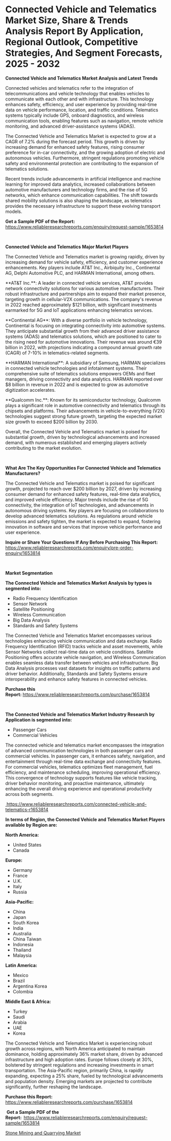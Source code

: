 <p><h1>Connected Vehicle and Telematics Market Size, Share & Trends Analysis Report By Application, Regional Outlook, Competitive Strategies, And Segment Forecasts, 2025 - 2032</h1></p><p><strong>Connected Vehicle and Telematics Market Analysis and Latest Trends</strong></p>
<p><p>Connected vehicles and telematics refer to the integration of telecommunications and vehicle technology that enables vehicles to communicate with each other and with infrastructure. This technology enhances safety, efficiency, and user experience by providing real-time data on vehicle performance, location, and traffic conditions. Telematics systems typically include GPS, onboard diagnostics, and wireless communication tools, enabling features such as navigation, remote vehicle monitoring, and advanced driver-assistance systems (ADAS).</p><p>The Connected Vehicle and Telematics Market is expected to grow at a CAGR of 7.2% during the forecast period. This growth is driven by increasing demand for enhanced safety features, rising consumer preference for in-car connectivity, and the growing adoption of electric and autonomous vehicles. Furthermore, stringent regulations promoting vehicle safety and environmental protection are contributing to the expansion of telematics solutions.</p><p>Recent trends include advancements in artificial intelligence and machine learning for improved data analytics, increased collaborations between automotive manufacturers and technology firms, and the rise of 5G networks, which enhance communication capabilities. The shift towards shared mobility solutions is also shaping the landscape, as telematics provides the necessary infrastructure to support these evolving transport models.</p></p>
<p><strong>Get a Sample PDF of the Report:&nbsp;</strong> <a href="https://www.reliableresearchreports.com/enquiry/request-sample/1653814?utm_campaign=3039&utm_medium=2&utm_source=Github&utm_content=ia&utm_term=08032025&utm_id=connected-vehicle-and-telematics">https://www.reliableresearchreports.com/enquiry/request-sample/1653814</a></p>
<p>&nbsp;</p>
<p><strong>Connected Vehicle and Telematics Major Market Players</strong></p>
<p><p>The Connected Vehicle and Telematics market is growing rapidly, driven by increasing demand for vehicle safety, efficiency, and customer experience enhancements. Key players include AT&T Inc., Airbiquity Inc., Continental AG, Delphi Automotive PLC, and HARMAN International, among others.</p><p>**AT&T Inc.**: A leader in connected vehicle services, AT&T provides network connectivity solutions for various automotive manufacturers. Their robust infrastructure and partnerships aim to expand their market presence, targeting growth in cellular-V2X communications. The company's revenue in 2022 reached approximately $121 billion, with significant investments earmarked for 5G and IoT applications enhancing telematics services.</p><p>**Continental AG**: With a diverse portfolio in vehicle technology, Continental is focusing on integrating connectivity into automotive systems. They anticipate substantial growth from their advanced driver assistance systems (ADAS) and telematics solutions, which are positioned to cater to the rising need for automotive innovations. Their revenue was around €39 billion in 2022, with projections indicating a compound annual growth rate (CAGR) of 7-10% in telematics-related segments.</p><p>**HARMAN International**: A subsidiary of Samsung, HARMAN specializes in connected vehicle technologies and infotainment systems. Their comprehensive suite of telematics solutions empowers OEMs and fleet managers, driving connectivity and data analytics. HARMAN reported over $8 billion in revenue in 2022 and is expected to grow as automotive digitization accelerates.</p><p>**Qualcomm Inc.**: Known for its semiconductor technology, Qualcomm plays a significant role in automotive connectivity and telematics through its chipsets and platforms. Their advancements in vehicle-to-everything (V2X) technologies suggest strong future growth, targeting the expected market size growth to exceed $200 billion by 2030.</p><p>Overall, the Connected Vehicle and Telematics market is poised for substantial growth, driven by technological advancements and increased demand, with numerous established and emerging players actively contributing to the market evolution.</p></p>
<p>&nbsp;</p>
<p><strong>What Are The Key Opportunities For Connected Vehicle and Telematics Manufacturers?</strong></p>
<p><p>The Connected Vehicle and Telematics market is poised for significant growth, projected to reach over $200 billion by 2027, driven by increasing consumer demand for enhanced safety features, real-time data analytics, and improved vehicle efficiency. Major trends include the rise of 5G connectivity, the integration of IoT technologies, and advancements in autonomous driving systems. Key players are focusing on collaborations to develop advanced telematics solutions. As regulations around vehicle emissions and safety tighten, the market is expected to expand, fostering innovation in software and services that improve vehicle performance and user experience.</p></p>
<p><strong>Inquire or Share Your Questions If Any Before Purchasing This Report:</strong> <a href="https://www.reliableresearchreports.com/enquiry/pre-order-enquiry/1653814?utm_campaign=3039&utm_medium=2&utm_source=Github&utm_content=ia&utm_term=08032025&utm_id=connected-vehicle-and-telematics">https://www.reliableresearchreports.com/enquiry/pre-order-enquiry/1653814</a></p>
<p>&nbsp;</p>
<p><strong>Market Segmentation</strong></p>
<p><strong>The Connected Vehicle and Telematics Market Analysis by types is segmented into:</strong></p>
<p><ul><li>Radio Frequency Identification</li><li>Sensor Network</li><li>Satellite Positioning</li><li>Wireless Communication</li><li>Big Data Analysis</li><li>Standards and Safety Systems</li></ul></p>
<p><p>The Connected Vehicle and Telematics Market encompasses various technologies enhancing vehicle communication and data exchange. Radio Frequency Identification (RFID) tracks vehicle and asset movements, while Sensor Networks collect real-time data on vehicle conditions. Satellite Positioning offers accurate vehicle navigation, and Wireless Communication enables seamless data transfer between vehicles and infrastructure. Big Data Analysis processes vast datasets for insights on traffic patterns and driver behavior. Additionally, Standards and Safety Systems ensure interoperability and enhance safety features in connected vehicles.</p></p>
<p><strong>Purchase this Report:&nbsp;</strong><a href="https://www.reliableresearchreports.com/purchase/1653814?utm_campaign=3039&utm_medium=2&utm_source=Github&utm_content=ia&utm_term=08032025&utm_id=connected-vehicle-and-telematics">https://www.reliableresearchreports.com/purchase/1653814</a></p>
<p>&nbsp;</p>
<p><strong>The Connected Vehicle and Telematics Market Industry Research by Application is segmented into:</strong></p>
<p><ul><li>Passenger Cars</li><li>Commercial Vehicles</li></ul></p>
<p><p>The connected vehicle and telematics market encompasses the integration of advanced communication technologies in both passenger cars and commercial vehicles. In passenger cars, it enhances safety, navigation, and entertainment through real-time data exchange and connectivity features. For commercial vehicles, telematics optimizes fleet management, fuel efficiency, and maintenance scheduling, improving operational efficiency. This convergence of technology supports features like vehicle tracking, driver behavior monitoring, and proactive maintenance, ultimately enhancing the overall driving experience and operational productivity across both segments.</p></p>
<p><a href="https://www.reliableresearchreports.com/connected-vehicle-and-telematics-r1653814?utm_campaign=3039&utm_medium=2&utm_source=Github&utm_content=ia&utm_term=08032025&utm_id=connected-vehicle-and-telematics">&nbsp;https://www.reliableresearchreports.com/connected-vehicle-and-telematics-r1653814</a></p>
<p><strong>In terms of Region, the Connected Vehicle and Telematics Market Players available by Region are:</strong></p>
<p>
    <p> <strong> North America: </strong>
        <ul>
            <li>United States</li>
            <li>Canada</li>
        </ul>
        </p> 
    <p> <strong> Europe: </strong>
        <ul>
            <li>Germany</li>
            <li>France</li>
            <li>U.K.</li>
            <li>Italy</li>
            <li>Russia</li>
        </ul>
        </p> 
    <p> <strong> Asia-Pacific: </strong>
        <ul>
            <li>China</li>
            <li>Japan</li>
            <li>South Korea</li>
            <li>India</li>
            <li>Australia</li>
            <li>China Taiwan</li>
            <li>Indonesia</li>
            <li>Thailand</li>
            <li>Malaysia</li>
        </ul>
        </p> 
    <p> <strong> Latin America: </strong>
        <ul>
            <li>Mexico</li>
            <li>Brazil</li>
            <li>Argentina Korea</li>
            <li>Colombia</li>
        </ul>
        </p> 
    <p> <strong> Middle East & Africa: </strong>
        <ul>
            <li>Turkey</li>
            <li>Saudi</li>
            <li>Arabia</li>
            <li>UAE</li>
            <li>Korea</li>
        </ul>
    </p>
    </p>
<p><p>The Connected Vehicle and Telematics Market is experiencing robust growth across regions, with North America anticipated to maintain dominance, holding approximately 36% market share, driven by advanced infrastructure and high adoption rates. Europe follows closely at 30%, bolstered by stringent regulations and increasing investments in smart transportation. The Asia-Pacific region, primarily China, is rapidly expanding, expecting a 25% share, fueled by technological advancements and population density. Emerging markets are projected to contribute significantly, further reshaping the landscape.</p></p>
<p><strong>Purchase this Report: </strong><a href="https://www.reliableresearchreports.com/purchase/1653814?utm_campaign=3039&utm_medium=2&utm_source=Github&utm_content=ia&utm_term=08032025&utm_id=connected-vehicle-and-telematics">https://www.reliableresearchreports.com/purchase/1653814</a></p>
<p>&nbsp;<strong>Get a Sample PDF of the Report:&nbsp;&nbsp;</strong><a href="https://www.reliableresearchreports.com/enquiry/request-sample/1653814?utm_campaign=3039&utm_medium=2&utm_source=Github&utm_content=ia&utm_term=08032025&utm_id=connected-vehicle-and-telematics">https://www.reliableresearchreports.com/enquiry/request-sample/1653814</a></p>
<p><strong></strong></p>
<p><p><a href="https://github.com/kaloyhboosh/Market-Research-Report-List-1/blob/main/stone-mining-and-quarrying-market.md?utm_campaign=3039&utm_medium=2&utm_source=Github&utm_content=ia&utm_term=08032025&utm_id=connected-vehicle-and-telematics">Stone Mining and Quarrying Market</a></p></p>